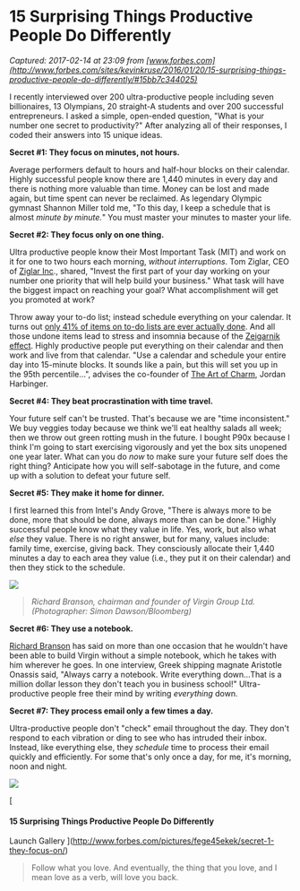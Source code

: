 # 15 Surprising Things Productive People Do Differently

_Captured: 2017-02-14 at 23:09 from [www.forbes.com](http://www.forbes.com/sites/kevinkruse/2016/01/20/15-surprising-things-productive-people-do-differently/#15bb7c344025)_

I recently interviewed over 200 ultra-productive people including seven billionaires, 13 Olympians, 20 straight-A students and over 200 successful entrepreneurs. I asked a simple, open-ended question, "What is your number one secret to productivity?" After analyzing all of their responses, I coded their answers into 15 unique ideas.

**Secret #1: They focus on minutes, not hours.**

Average performers default to hours and half-hour blocks on their calendar. Highly successful people know there are 1,440 minutes in every day and there is nothing more valuable than time. Money can be lost and made again, but time spent can never be reclaimed. As legendary Olympic gymnast Shannon Miller told me, "To this day, I keep a schedule that is almost _minute by minute._" You must master your minutes to master your life.

**Secret #2: They focus only on one thing.**

Ultra productive people know their Most Important Task (MIT) and work on it for one to two hours each morning, _without interruptions_. Tom Ziglar, CEO of [Ziglar Inc](http://www.ziglar.com/)., shared, "Invest the first part of your day working on your number one priority that will help build your business." What task will have the biggest impact on reaching your goal? What accomplishment will get you promoted at work?

Throw away your to-do list; instead schedule everything on your calendar. It turns out [only 41% of items on to-do lists are ever actually done](http://blog.idonethis.com/how-to-master-the-art-of-to-do-lists/). And all those undone items lead to stress and insomnia because of the [Zeigarnik effect](http://www.psychwiki.com/wiki/Zeigarnik_Effect). Highly productive people put everything on their calendar and then work and live from that calendar. "Use a calendar and schedule your entire day into 15-minute blocks. It sounds like a pain, but this will set you up in the 95th percentile…", advises the co-founder of [The Art of Charm](http://theartofcharm.com/), Jordan Harbinger.

**Secret #4: They beat procrastination with time travel.**

Your future self can't be trusted. That's because we are "time inconsistent." We buy veggies today because we think we'll eat healthy salads all week; then we throw out green rotting mush in the future. I bought P90x because I think I'm going to start exercising vigorously and yet the box sits unopened one year later. What can you do _now_ to make sure your future self does the right thing? Anticipate how you will self-sabotage in the future, and come up with a solution to defeat your future self.

**Secret #5: They make it home for dinner.**

I first learned this from Intel's Andy Grove, "There is always more to be done, more that should be done, always more than can be done." Highly successful people know what they value in life. Yes, work, but also what _else_ they value. There is no right answer, but for many, values include: family time, exercise, giving back. They consciously allocate their 1,440 minutes a day to each area they value (i.e., they put it on their calendar) and then they stick to the schedule.

![](http://specials-images.forbesimg.com/imageserve/38529359/960x0.jpg?fit=scale)

> _Richard Branson, chairman and founder of Virgin Group Ltd. (Photographer: Simon Dawson/Bloomberg)_

**Secret #6: They use a notebook.**

[Richard Branson](http://www.forbes.com/profile/richard-branson/) has said on more than one occasion that he wouldn't have been able to build Virgin without a simple notebook, which he takes with him wherever he goes. In one interview, Greek shipping magnate Aristotle Onassis said, "Always carry a notebook. Write everything down…That is a million dollar lesson they don't teach you in business school!" Ultra-productive people free their mind by writing _everything_ down.

**Secret #7: They process email only a few times a day.**

Ultra-productive people don't "check" email throughout the day. They don't respond to each vibration or ding to see who has intruded their inbox. Instead, like everything else, they _schedule_ time to process their email quickly and efficiently. For some that's only once a day, for me, it's morning, noon and night.

![](http://specials-images.forbesimg.com/imageserve/56e0775be4b0c144a7f70121/400x400.jpg?fit=scale&background=000000)

[

#### 15 Surprising Things Productive People Do Differently

Launch Gallery ](http://www.forbes.com/pictures/fege45ekek/secret-1-they-focus-on/)

  


> Follow what you love. And eventually, the thing that you love, and I mean love as a verb, will love you back.
